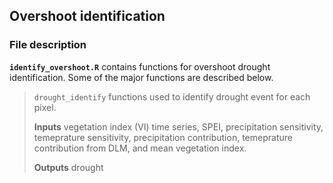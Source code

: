 ## Overshoot identification
### File description
**``identify_overshoot.R``**  contains functions for overshoot drought identification. Some of the major functions are described below.

>``drought_identify`` functions used to identify drought event for each pixel. 
>
>**Inputs** vegetation index (VI) time series, SPEI, precipitation sensitivity, temeprature sensitivity, precipitation contribution, temeprature contribution from DLM, and mean vegetation index.
>
>**Outputs** drought 
